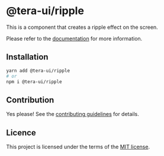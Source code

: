 # @tera-ui/ripple

This is a component that creates a ripple effect on the screen.

Please refer to the [documentation](https://nextui.org/docs/components/button) for more information.

## Installation

```sh
yarn add @tera-ui/ripple
# or
npm i @tera-ui/ripple
```

## Contribution

Yes please! See the
[contributing guidelines](https://github.com/nextui-org/nextui/blob/master/CONTRIBUTING.md)
for details.

## Licence

This project is licensed under the terms of the
[MIT license](https://github.com/nextui-org/nextui/blob/master/LICENSE).
